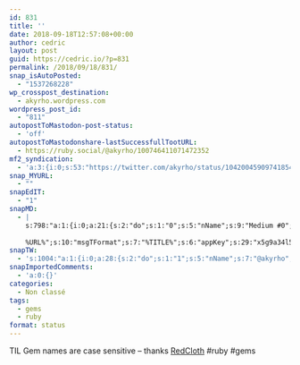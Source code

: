 ```yaml
---
id: 831
title: ''
date: 2018-09-18T12:57:08+00:00
author: cedric
layout: post
guid: https://cedric.io/?p=831
permalink: /2018/09/18/831/
snap_isAutoPosted:
  - "1537268228"
wp_crosspost_destination:
  - akyrho.wordpress.com
wordpress_post_id:
  - "811"
autopostToMastodon-post-status:
  - 'off'
autopostToMastodonshare-lastSuccessfullTootURL:
  - https://ruby.social/@akyrho/100746411071472352
mf2_syndication:
  - 'a:3:{i:0;s:53:"https://twitter.com/akyrho/status/1042004590974185472";i:1;s:35:"https://akyrho.wordpress.com/?p=811";i:2;s:46:"https://ruby.social/@akyrho/100746411071472352";}'
snap_MYURL:
  - ""
snapEdIT:
  - "1"
snapMD:
  - |
    s:798:"a:1:{i:0;a:21:{s:2:"do";s:1:"0";s:5:"nName";s:9:"Medium #0";s:9:"msgFormat";s:19:"%FULLTEXT%
    
    %URL%";s:10:"msgTFormat";s:7:"%TITLE%";s:6:"appKey";s:29:"x5g9a34l5z294i5y2q284e4g54454";s:6:"appSec";s:85:"d3h0a44e4s2b4i5u2r234m5f5b4v2l5q2a444h574347464a454x2w20374447494c484b4w2c464f5u2d4z2";s:8:"inclTags";s:1:"1";s:7:"fltrsOn";i:0;s:5:"fltrs";a:0:{}s:7:"proxyOn";i:0;s:7:"useSURL";i:0;s:1:"v";i:350;s:4:"publ";s:1:"0";s:11:"accessToken";s:65:"2353413aa5437433e5648ccf74a16119308317c52d1a24d8ed99f26add037528a";s:12:"appAppUserID";s:65:"104b21fd8da79171a6e7bf800d03b4b761204f242935e05d2d86850a6b1635f77";s:14:"appAppUserName";s:26:"Cédric Bousmanne (akyrho)";s:13:"appAppUserURL";s:26:"https://medium.com/@akyrho";s:7:"pubList";a:0:{}s:9:"isAutoURL";s:1:"A";s:8:"urlToUse";s:0:"";s:4:"doMD";i:0;}}";
snapTW:
  - 's:1004:"a:1:{i:0;a:28:{s:2:"do";s:1:"1";s:5:"nName";s:7:"@akyrho";s:9:"msgFormat";s:17:"%EXCERPT% - %URL%";s:6:"appKey";s:55:"x5g9a8325v2y475r3c4m48584n53446p423r3r5u3e356j5j3k4r2p3";s:6:"appSec";s:105:"d3h0a94o46415u594v3q5l5n5l4r4x474x4j484o473u4i5w2m4k494z2k344n306n5r3l5v2s554p4n3p3k45495c3z4v4d3m3u5w525";s:7:"fltrsOn";i:0;s:5:"fltrs";a:0:{}s:7:"proxyOn";i:0;s:7:"useSURL";i:0;s:1:"v";i:350;s:5:"twURL";s:25:"http://twitter.com/akyrho";s:11:"accessToken";s:50:"6678782-Eyg60SCeh7762DEIsYtTPD5GVeOuSN8ATMdF2Lpppe";s:14:"accessTokenSec";s:45:"PgGDCbcYLJnR5esZjY9ID72A33mUNCYnQwaQTBsojSJNa";s:5:"tw140";i:0;s:10:"riComments";i:0;s:11:"riCommentsM";i:0;s:12:"riCommentsAA";i:0;s:8:"attchImg";s:1:"1";s:9:"wpImgSize";s:4:"full";s:8:"isPosted";s:1:"1";s:4:"pgID";s:19:"1042004590974185472";s:7:"postURL";s:53:"https://twitter.com/akyrho/status/1042004590974185472";s:5:"pDate";s:19:"2018-09-18 10:57:08";s:9:"isAutoImg";s:1:"A";s:8:"imgToUse";s:0:"";s:9:"isAutoURL";s:1:"A";s:8:"urlToUse";s:0:"";s:4:"doTW";i:0;}}";'
snapImportedComments:
  - 'a:0:{}'
categories:
  - Non classé
tags:
  - gems
  - ruby
format: status
---
```

TIL Gem names are case sensitive &#8211; thanks [RedCloth](http://redcloth.org/) #ruby #gems